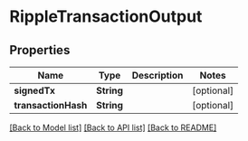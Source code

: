 # RippleTransactionOutput

## Properties
Name | Type | Description | Notes
------------ | ------------- | ------------- | -------------
**signedTx** | **String** |  | [optional] 
**transactionHash** | **String** |  | [optional] 

[[Back to Model list]](../README.md#documentation-for-models) [[Back to API list]](../README.md#documentation-for-api-endpoints) [[Back to README]](../README.md)


